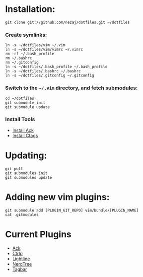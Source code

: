 # Installation:
    git clone git://github.com/nezaj/dotfiles.git ~/dotfiles

### Create symlinks:
    ln -s ~/dotfiles/vim ~/.vim
    ln -s ~/dotfiles/vim/vimrc ~/.vimrc
    rm -rf ~/.bash_profile
    rm ~/.bashrc
    rm ~/.gitconfig
    ln -s ~/dotfiles/.bash_profile ~/.bash_profile
    ln -s ~/dotfiles/.bashrc ~/.bashrc
    ln -s ~/dotfiles/.gitconfig ~/.gitconfig

### Switch to the `~/.vim` directory, and fetch submodules:
    cd ~/dotfiles
    git submodule init
    git submodule update

### Install Tools
* [Install Ack][0]
* [Install Ctags][1]

# Updating:
    git pull
    git submodules init
    git submodules update

# Adding new vim plugins:
    git submodule add [PLUGIN_GIT_REPO] vim/bundle/[PLUGIN_NAME]
    cat .gitmodules

# Current Plugins
* [Ack]
* [Ctrlp]
* [Lightline]
* [NerdTree]
* [Tagbar]

[0]: http://beyondgrep.com/install/
[1]: http://ctags.sourceforge.net/
[Ack]: https://github.com/mileszs/ack.vim.git
[CtrlP]: https://github.com/kien/ctrlp.vim.git
[LightLine]: https://github.com/itchyny/lightline.vim
[NerdTree]: https://github.com/scrooloose/nerdtree.git
[Tagbar]: https://github.com/majutsushi/tagbar.git
